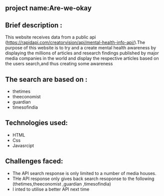 ## project name:Are-we-okay

## Brief description  : 
  This website receives data from a public api (https://rapidapi.com/creatorvision/api/mental-health-info-api/).The purpose of this website is to try and a create mental health awareness by displaying the millions of articles and research findings published by major media companies in the world and display the respective articles based on the users search,and thus creating some awareness

  ## The search are based on :  
  * thetimes
  * theeconomist
  * guardian
  * timesofindia

  ## Technologies used:
   * HTML
   * Css
   * Javasrcipt

  ##  Challenges faced:

  * The API search response is only limited to a number of media houses.
  * THe API response  only gives back search resoponse to the following (thetimes,theeconomist ,guardian ,timesofindia)
  * I inted to utilise a better API next time
  
  
